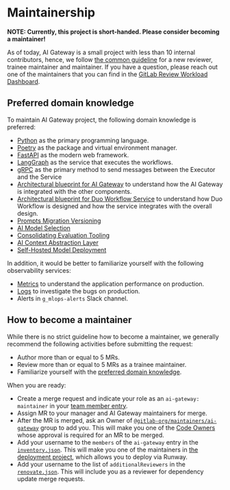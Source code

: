 # Maintainership

**NOTE: Currently, this project is short-handed. Please consider becoming a maintainer!**

As of today, AI Gateway is a small project with less than 10 internal contributors,
hence, we follow [the common guideline](https://handbook.gitlab.com/handbook/engineering/workflow/code-review/#maintainership-process-for-smaller-projects)
for a new reviewer, trainee maintainer and maintainer.
If you have a question, please reach out one of the maintainers that you can find in the [GitLab Review Workload Dashboard](https://gitlab-org.gitlab.io/gitlab-roulette/?currentProject=ai-gateway).

## Preferred domain knowledge

To maintain AI Gateway project, the following domain knowledge is preferred:

- [Python](https://www.python.org) as the primary programming language.
- [Poetry](https://python-poetry.org) as the package and virtual environment manager.
- [FastAPI](https://fastapi.tiangolo.com/) as the modern web framework.
- [LangGraph](https://langchain-ai.github.io/langgraph/) as the service that executes the workflows.
- [gRPC](https://grpc.io/docs/what-is-grpc/introduction/) as the primary method to send messages between the Executor and the Service
- [Architectural blueprint for AI Gateway](https://docs.gitlab.com/ee/architecture/blueprints/ai_gateway/) to understand how the AI Gateway is integrated with the other components.
- [Architectural blueprint for Duo Workflow Service](https://handbook.gitlab.com/handbook/engineering/architecture/design-documents/duo_workflow/) to understand how Duo Workflow is designed and how the service integrates with the overall design.
- [Prompts Migration Versioning](https://handbook.gitlab.com/handbook/engineering/architecture/design-documents/prompts_migration/#versioning)
- [AI Model Selection](https://handbook.gitlab.com/handbook/engineering/architecture/design-documents/ai_model_selection/)
- [Consolidating Evaluation Tooling](https://handbook.gitlab.com/handbook/engineering/architecture/design-documents/ai_evaluation_consolidation/)
- [AI Context Abstraction Layer](https://handbook.gitlab.com/handbook/engineering/architecture/design-documents/ai_context_abstraction_layer/)
- [Self-Hosted Model Deployment](https://handbook.gitlab.com/handbook/engineering/architecture/design-documents/custom_models/)

In addition, it would be better to familiarize yourself with the following observability services:

- [Metrics](https://dashboards.gitlab.net/d/ai-gateway-main/ai-gateway3a-overview?orgId=1) to understand the application performance on production.
- [Logs](https://log.gprd.gitlab.net/app/r/s/zKEel) to investigate the bugs on production.
- Alerts in `g_mlops-alerts` Slack channel.

## How to become a maintainer

While there is no strict guideline how to become a maintainer, we generally recommend the following activities before submitting the request:

- Author more than or equal to 5 MRs.
- Review more than or equal to 5 MRs as a trainee maintainer.
- Familiarize yourself with the [preferred domain knowledge](#preferred-domain-knowledge).

When you are ready:

- Create a merge request and indicate your role as an `ai-gateway: maintainer` in your [team member entry](https://gitlab.com/gitlab-com/www-gitlab-com/blob/master/doc/team_database.md).
- Assign MR to your manager and AI Gateway maintainers for merge.
- After the MR is merged, ask an Owner of [`@gitlab-org/maintainers/ai-gateway`](https://gitlab.com/groups/gitlab-org/maintainers/ai-gateway/-/group_members?with_inherited_permissions=exclude) group to add you. This will make you one of the [Code Owners](https://gitlab.com/gitlab-org/modelops/applied-ml/code-suggestions/ai-assist/-/blob/main/.gitlab/CODEOWNERS?ref_type=heads) whose approval is required for an MR to be merged.
- Add your username to the `members` of the `ai-gateway` entry in the [`inventory.json`](https://gitlab.com/gitlab-com/gl-infra/platform/runway/provisioner/-/blob/main/inventory.json?ref_type=heads). This will make you one of the maintainers in [the deployment project](https://gitlab.com/gitlab-com/gl-infra/platform/runway/deployments/ai-gateway), which allows you to deploy via Runway.
- Add your username to the list of `additionalReviewers` in the [`renovate.json`](https://gitlab.com/gitlab-org/modelops/applied-ml/code-suggestions/ai-assist/-/blob/main/renovate.json). This will include you as a reviewer for dependency update merge requests.
